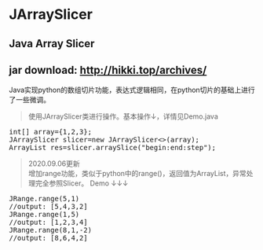 # JArraySlicer
## Java Array Slicer
## jar download: http://hikki.top/archives/

Java实现python的数组切片功能，表达式逻辑相同，在python切片的基础上进行了一些微调。  
>使用JArraySlicer类进行操作。基本操作↓，详情见Demo.java
<pre>
int[] array={1,2,3};
JArraySlicer<Integer> slicer=new JArraySlicer<>(array);
ArrayList<Integer> res=slicer.arraySlice("begin:end:step");
</pre>

>2020.09.06更新  
增加range功能，类似于python中的range()，返回值为ArrayList，异常处理完全参照Slicer。 Demo ↓↓↓  
<pre>
JRange.range(5,1)
//output: [5,4,3,2]
JRange.range(1,5)
//output: [1,2,3,4]
JRange.range(8,1,-2)
//output: [8,6,4,2]
</pre>


